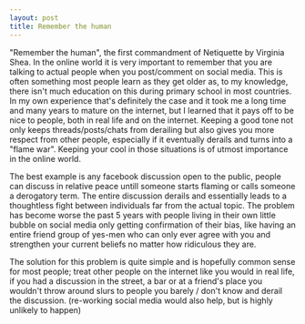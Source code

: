 ```yaml
---
layout: post
title: Remember the human
---
```


"Remember the human", the first commandment of Netiquette by Virginia Shea. In the online world it is very important to remember that you are talking to actual people when you post/comment on social media. This is often something most people learn as they get older as, to my knowledge, there isn't much education on this during primary school in most countries.
In my own experience that's definitely the case and it took me a long time and many years to mature on the internet, but I learned that it pays off to be nice to people, both in real life and on the internet.
Keeping a good tone not only keeps threads/posts/chats from derailing but also gives you more respect from other people, especially if it eventually derails and turns into a "flame war". Keeping your cool in those situations is of utmost importance in the online world.

The best example is any facebook discussion open to the public, people can discuss in relative peace untill someone starts flaming or calls someone a derogatory term. The entire discussion derails and essentially leads to a thoughtless fight between individuals far from the actual topic.
The problem has become worse the past 5 years with people living in their own little bubble on social media only getting confirmation of their bias, like having an entire friend group of yes-men who can only ever agree with you and strengthen your current beliefs no matter how ridiculous they are.

The solution for this problem is quite simple and is hopefully common sense for most people; treat other people on the internet like you would in real life, if you had a discussion in the street, a bar or at a friend's place you wouldn't throw around slurs to people you barely / don't know and derail the discussion. (re-working social media would also help, but is highly unlikely to happen)
